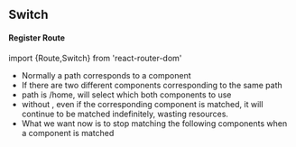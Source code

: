 ## Switch
#### Register Route
import {Route,Switch} from 'react-router-dom'
	<Switch>
		<Route path="/about" component={About}/>
		<Route path="/home" component={Home}/>
		<Route path="/home" component={Test}/>
	</Switch>

* Normally a path corresponds to a component 
* If there are two different components corresponding to the same path
* path is /home, will select which both components to use 
* without <Switch>, even if the corresponding component is matched, it will continue to be matched indefinitely, wasting resources.
* What we want now is to stop matching the following components when a component is matched
